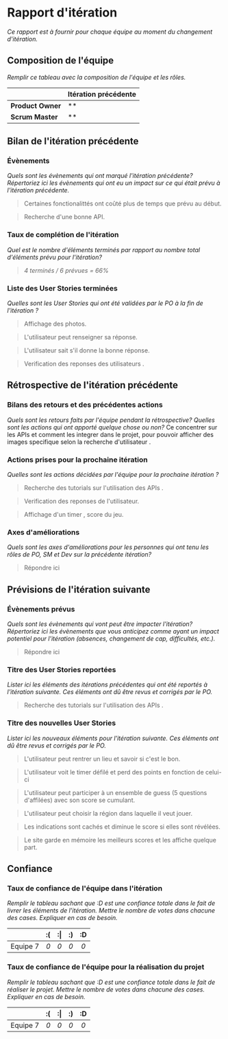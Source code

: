 # Rapport d'itération  
*Ce rapport est à fournir pour chaque équipe au moment du changement d'itération.*

## Composition de l'équipe 
*Remplir ce tableau avec la composition de l'équipe et les rôles.*

|  &nbsp;                 | Itération précédente     |
| -------------           |-------------             |
| **Product Owner**       | **                       |
| **Scrum Master**        | **                       |

## Bilan de l'itération précédente  
### Évènements 
*Quels sont les évènements qui ont marqué l'itération précédente? Répertoriez ici les évènements qui ont eu un impact sur ce qui était prévu à l'itération précédente.*

> Certaines fonctionalittés ont coûté plus de temps que prévu au début.

> Recherche d'une bonne API.

### Taux de complétion de l'itération  
*Quel est le nombre d'éléments terminés par rapport au nombre total d'éléments prévu pour l'itération?*
> *4 terminés / 6 prévues = 66%*

### Liste des User Stories terminées
*Quelles sont les User Stories qui ont été validées par le PO à la fin de l'itération ?*
 > Affichage des photos.

 > L'utilisateur peut renseigner sa réponse.
 
 > L'utilisateur sait s'il donne la bonne réponse.

 > Verification des reponses des utilisateurs .
## Rétrospective de l'itération précédente
  
### Bilans des retours et des précédentes actions 
*Quels sont les retours faits par l'équipe pendant la rétrospective? Quelles sont les actions qui ont apporté quelque chose ou non?*
Ce concentrer sur les APIs et comment les integrer dans le projet, pour pouvoir afficher des images specifique selon la recherche d'utilisateur .

### Actions prises pour la prochaine itération
*Quelles sont les actions décidées par l'équipe pour la prochaine itération ?*
 
> Recherche des tutorials sur l'utilisation des APIs .

> Verification des reponses de l'utilisateur.

> Affichage d'un timer , score du jeu.
### Axes d'améliorations 
*Quels sont les axes d'améliorations pour les personnes qui ont tenu les rôles de PO, SM et Dev sur la précédente itération?*
> Répondre ici

## Prévisions de l'itération suivante  
### Évènements prévus  
*Quels sont les évènements qui vont peut être impacter l'itération? Répertoriez ici les évènements que vous anticipez comme ayant un impact potentiel pour l'itération (absences, changement de cap, difficultés, etc.).*
> Répondre ici

### Titre des User Stories reportées  
*Lister ici les éléments des itérations précédentes qui ont été reportés à l'itération suivante. Ces éléments ont dû être revus et corrigés par le PO.*

> Recherche des tutorials sur l'utilisation des APIs .

### Titre des nouvelles User Stories  
*Lister ici les nouveaux éléments pour l'itération suivante. Ces éléments ont dû être revus et corrigés par le PO.*
> L'utilisateur peut rentrer un lieu et savoir si c'est le bon.

> L'utilisateur voit le timer défilé et perd des points en fonction de celui-ci

> L'utilisateur peut participer à un ensemble de guess (5 questions d'affilées) avec son score se cumulant.

> L'utilisateur peut choisir la région dans laquelle il veut jouer.

> Les indications sont cachés et diminue le score si elles sont révélées.

> Le site garde en mémoire les meilleurs scores et les affiche quelque part.

## Confiance 
### Taux de confiance de l'équipe dans l'itération  
*Remplir le tableau sachant que :D est une confiance totale dans le fait de livrer les éléments de l'itération. Mettre le nombre de votes dans chacune des cases. Expliquer en cas de besoin.*

|          	| :( 	| :&#124; 	| :) 	| :D 	|
|:--------:	|:----:	|:----:	    |:----:	|:----:	|
| Equipe 7 	|  *0* 	|  *0* 	    |  *0* 	|  *0* 	|

### Taux de confiance de l'équipe pour la réalisation du projet 
*Remplir le tableau sachant que :D est une confiance totale dans le fait de réaliser le projet. Mettre le nombre de votes dans chacune des cases. Expliquer en cas de besoin.*

|          	| :( 	| :&#124; 	| :) 	| :D 	|
|:--------:	|:----:	|:----:	    |:----:	|:----:	|
| Equipe 7 	|  *0* 	|  *0* 	    |  *0* 	|  *0* 	|
